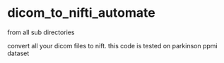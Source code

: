 # dicom_to_nifti_automate
from all sub directories

convert all your dicom files to nift. this code is tested on parkinson ppmi dataset
